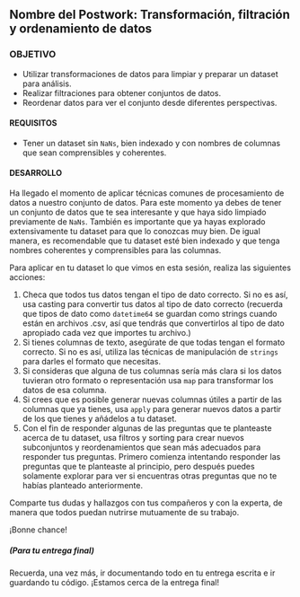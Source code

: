  ## Nombre del Postwork: Transformación, filtración y ordenamiento de datos

### OBJETIVO 

- Utilizar transformaciones de datos para limpiar y preparar un dataset para análisis.
- Realizar filtraciones para obtener conjuntos de datos.
- Reordenar datos para ver el conjunto desde diferentes perspectivas.


#### REQUISITOS 

- Tener un dataset sin `NaNs`, bien indexado y con nombres de columnas que sean comprensibles y coherentes.

#### DESARROLLO

Ha llegado el momento de aplicar técnicas comunes de procesamiento de datos a nuestro conjunto de datos. Para este momento ya debes de tener un conjunto de datos que te sea interesante y que haya sido limpiado previamente de `NaNs`. También es importante que ya hayas explorado extensivamente tu dataset para que lo conozcas muy bien. De igual manera, es recomendable que tu dataset esté bien indexado y que tenga nombres coherentes y comprensibles para las columnas.

Para aplicar en tu dataset lo que vimos en esta sesión, realiza las siguientes acciones:

1. Checa que todos tus datos tengan el tipo de dato correcto. Si no es así, usa casting para convertir tus datos al tipo de dato correcto (recuerda que tipos de dato como `datetime64` se guardan como strings cuando están en archivos .csv, así que tendrás que convertirlos al tipo de dato apropiado cada vez que importes tu archivo.)
2. Si tienes columnas de texto, asegúrate de que todas tengan el formato correcto. Si no es así, utiliza las técnicas de manipulación de `strings` para darles el formato que necesitas.
3. Si consideras que alguna de tus columnas sería más clara si los datos tuvieran otro formato o representación usa `map` para transformar los datos de esa columna.
4. Si crees que es posible generar nuevas columnas útiles a partir de las columnas que ya tienes, usa `apply` para generar nuevos datos a partir de los que tienes y añádelos a tu dataset.
5. Con el fin de responder algunas de las preguntas que te planteaste acerca de tu dataset, usa filtros y sorting para crear nuevos subconjuntos y reordenamientos que sean más adecuados para responder tus preguntas. Primero comienza intentando responder las preguntas que te planteaste al principio, pero después puedes solamente explorar para ver si encuentras otras preguntas que no te habías planteado anteriormente.

Comparte tus dudas y hallazgos con tus compañeros y con la experta, de manera que todos puedan nutrirse mutuamente de su trabajo.

¡Bonne chance!

##### (Para tu entrega final)

Recuerda, una vez más, ir documentando todo en tu entrega escrita e ir guardando tu código. ¡Estamos cerca de la entrega final!

